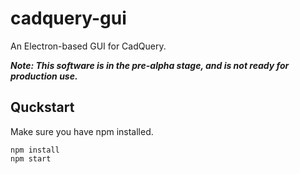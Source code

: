 # cadquery-gui
An Electron-based GUI for CadQuery. 

***Note: This software is in the pre-alpha stage, and is not ready for production use.***

## Quckstart

Make sure you have npm installed.

```
npm install
npm start
```
